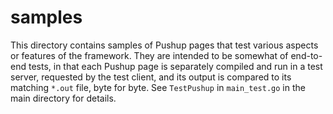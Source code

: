 # samples

This directory contains samples of Pushup pages that test various aspects or
features of the framework. They are intended to be somewhat of end-to-end
tests, in that each Pushup page is separately compiled and run in a test
server, requested by the test client, and its output is compared to its
matching `*.out` file, byte for byte. See `TestPushup` in `main_test.go`
in the main directory for details.
